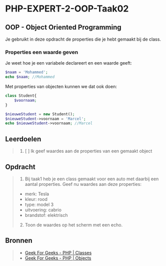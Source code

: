 # PHP-EXPERT-2-OOP-Taak02

## OOP - Object Oriented Programming

Je gebruikt in deze opdracht de properties die je hebt gemaakt bij de class.

### Properties een waarde geven

Je weet hoe je een variabele declareert en een waarde geeft:
```php
$naam = 'Mohammed';
echo $naam; //Mohammed
```

Met properties van objecten kunnen we dat ook doen:

```php
class Student{
    $voornaam;
}

$nieuweStudent = new Student();
$nieuweStudent->voornaam = 'Marcel';
echo $nieuweStudent->voornaam; //Marcel

```


## Leerdoelen

> 1. [ ] Ik geef waardes aan de properties van een gemaakt object

## Opdracht

> 1. Bij taak1 heb je een class gemaakt voor een auto met daarbij een aantal properties. Geef nu waardes aan deze properties: 
> - merk: Tesla
> - kleur: rood
> - type: model 3
> - uitvoering: cabrio
> - brandstof: elektrisch
> 2. Toon de waardes op het scherm met een echo.

## Bronnen

> * [Geek For Geeks - PHP | Classes](https://www.geeksforgeeks.org/php-classes/)
> * [Geek For Geeks - PHP | Objects](https://www.geeksforgeeks.org/php-objects/)
